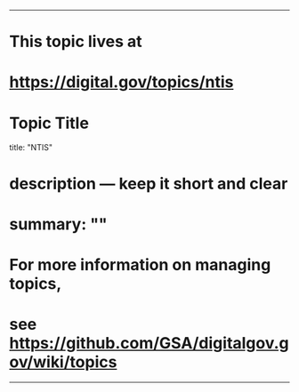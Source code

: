 
---
# This topic lives at
# https://digital.gov/topics/ntis

# Topic Title
title: "NTIS"

# description — keep it short and clear
# summary: ""


# For more information on managing topics,
# see https://github.com/GSA/digitalgov.gov/wiki/topics
---